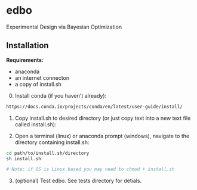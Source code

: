 # edbo
Experimental Design via Bayesian Optimization

## Installation

**Requirements:**
- anaconda
- an internet connecton
- a copy of install.sh

0. Install conda (if you haven't already):

```bash
https://docs.conda.io/projects/conda/en/latest/user-guide/install/
```

1. Copy install.sh to desired directory (or just copy text into a new text file called install.sh):

2. Open a terminal (linux) or anaconda prompt (windows), navigate to the directory containing install.sh:

```bash
cd path/to/install.sh/directory
sh install.sh

# Note: if OS is Linux based you may need to chmod + install.sh
```

3. (optional) Test edbo. See tests directory for detials.
